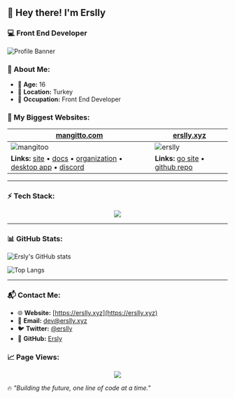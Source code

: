 ## 👋 Hey there! I'm Erslly

### 💻 Front End Developer

![Profile Banner](https://your-banner-link.com)

### 📌 About Me:
- 🎂 **Age:** 16
- 📍 **Location:** Turkey
- 💼 **Occupation:** Front End Developer

### 🚀 My Biggest Websites:

| [mangitto.com](https://mangitto.com) | [erslly.xyz](https://erslly.xyz) |
|----------------------------------|----------------------------------|
| ![mangitoo](https://your-image-link.com) | ![erslly](https://your-image-link.com) |
| **Links:** [site]() • [docs]() • [organization]() • [desktop app]() • [discord]() | **Links:** [go site](https://erslly.xyz) • [github repo](https://github.com/erslly) |

---

### ⚡ Tech Stack:

<p align="center">
  <img src="https://skillicons.dev/icons?i=js,html,css,ts,react,nextjs,nodejs,express,tailwind,mongodb,git,github,vscode,figma,pr,ps,ae,stackoverflow"/>
</p>

---

### 📊 GitHub Stats:

![Ersly's GitHub stats](https://github-readme-stats.vercel.app/api?username=erslly&show_icons=true&theme=tokyonight)

![Top Langs](https://github-readme-stats.vercel.app/api/top-langs/?username=erslly&layout=compact&theme=tokyonight)

---

### 📬 Contact Me:
- 🌐 **Website:** [https://erslly.xyz](https://erslly.xyz)
- 📧 **Email:** dev@erslly.xyz
- 🐦 **Twitter:** [@erslly](https://x.com/ersllydev)
- 📌 **GitHub:** [Ersly](https://github.com/erslly)

### 📈 Page Views:

<p align="center">
  <img src="https://count.getloli.com/get/@erslly?theme=rule34"/>
</p>

🔥 _"Building the future, one line of code at a time."_
